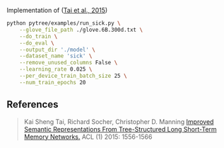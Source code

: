 Implementation of ([Tai et al., 2015](#tai-2015))


```bash
python pytree/examples/run_sick.py \
    --glove_file_path ./glove.6B.300d.txt \
    --do_train \
    --do_eval \
    --output_dir './model' \
    --dataset_name 'sick' \
    --remove_unused_columns False \
    --learning_rate 0.025 \
    --per_device_train_batch_size 25 \
    --num_train_epochs 20
```

## References

> <div id="tai-2015">Kai Sheng Tai, Richard Socher, Christopher D. Manning <a href=https://aclanthology.org/P15-1150>Improved Semantic Representations From Tree-Structured Long Short-Term Memory Networks.</a> ACL (1) 2015: 1556-1566</div>